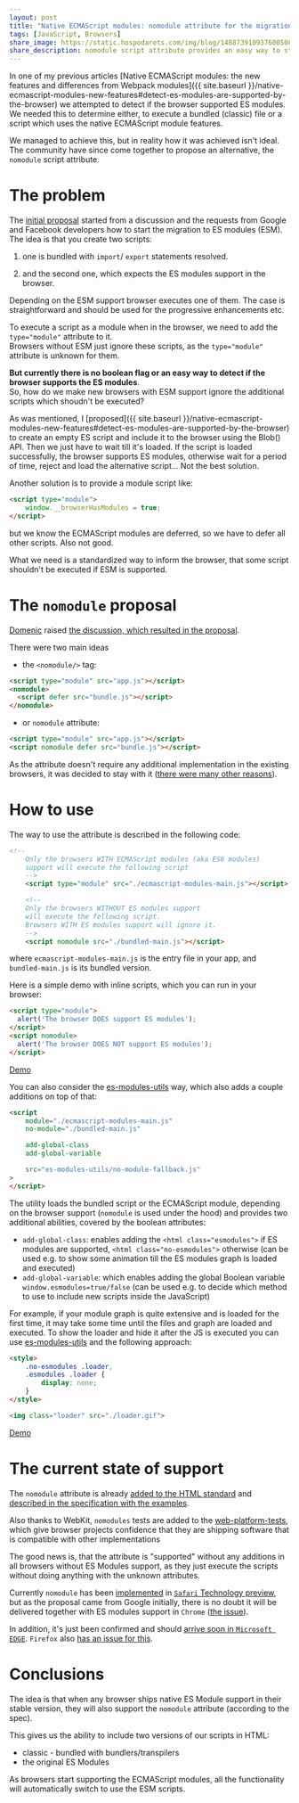 ```yaml
---
layout: post
title: "Native ECMAScript modules: nomodule attribute for the migration"
tags: [JavaScript, Browsers]
share_image: https://static.hospodarets.com/img/blog/1488739109376005000.png
share_description: nomodule script attribute provides an easy way to start migrating to ES modules till they are supported in all the browsers
---
```


In one of my previous articles
[Native ECMAScript modules: the new features and differences from Webpack modules]({{ site.baseurl }}/native-ecmascript-modules-new-features#detect-es-modules-are-supported-by-the-browser)
we attempted to detect if the browser supported ES modules.
We needed this to determine either, to execute a bundled (classic) file or a script which uses the native ECMAScript module features.

We managed to achieve this, but in reality how it was achieved isn't ideal. The community have since come together to propose an alternative, the `nomodule` script attribute.

<div class="more"></div>

# The problem

The [initial proposal](https://github.com/whatwg/html/issues/1442)
started from a discussion and the requests from
Google and Facebook developers how to start the migration to ES modules (ESM).
The idea is that you create two scripts:

1. one is bundled with `import`/ `export` statements resolved.

2. and the second one, which expects the ES modules support in the browser.

Depending on the ESM support browser executes one of them.
The case is straightforward and should be used for the progressive enhancements etc.

To execute a script as a module when in the browser, we need to add
 the `type="module"` attribute to it. <br>
 Browsers without ESM just ignore these scripts, as the `type="module"` attribute is unknown for them.

**But currently there is no boolean flag or an easy way to detect if the browser supports
 the ES modules**.<br>
So, how do we make new browsers with ESM support ignore the additional scripts
which shoudn't be executed?

As was mentioned, I [proposed]({{ site.baseurl }}/native-ecmascript-modules-new-features#detect-es-modules-are-supported-by-the-browser)
to create an empty ES script and include it to the browser using the Blob() API.
Then we just have to wait till it's loaded. If the script is loaded successfully, the browser supports ES modules, otherwise wait for a period of time, reject and load the alternative script...
Not the best solution.

Another solution is to provide a module script like:

```html
<script type="module">
    window.__browserHasModules = true;
</script>
```

but we know the ECMAScript modules are deferred, so we have to defer all other scripts.
Also not good.

What we need is a standardized way to inform the browser, that some script shouldn't be executed if ESM is supported.

# The `nomodule` proposal

[Domenic](https://github.com/domenic) raised [the discussion, which resulted in the proposal](https://github.com/whatwg/html/issues/1442).

There were two main ideas

* the `<nomodule/>` tag:

```html
<script type="module" src="app.js"></script>
<nomodule>
  <script defer src="bundle.js"></script>
</nomodule>
```

* or `nomodule` attribute:

```html
<script type="module" src="app.js"></script>
<script nomodule defer src="bundle.js"></script>
```

As the attribute doesn't require any additional implementation in the existing browsers,
it was decided to stay with it
([there were many other reasons](https://github.com/whatwg/html/pull/2261#discussion_r95828411)).

# How to use

The way to use the attribute is described in the following code:

```html
<!--
    Only the browsers WITH ECMAScript modules (aka ES6 modules)
    support will execute the following script
    -->
    <script type="module" src="./ecmascript-modules-main.js"></script>

    <!--
    Only the browsers WITHOUT ES modules support
    will execute the following script.
    Browsers WITH ES modules support will ignore it.
    -->
    <script nomodule src="./bundled-main.js"></script>
```

where `ecmascript-modules-main.js` is the entry file in your app,
and `bundled-main.js` is its bundled version.

Here is a simple demo with inline scripts, which you can run in your browser:

```html
<script type="module">
  alert('The browser DOES support ES modules');
</script>
<script nomodule>
  alert('The browser DOES NOT support ES modules');
</script>
```

<p>
    <a class="sh-btn" flavor="text-width"
       href="https://plnkr.co/edit/uzl2q2ZGPXy7MTIJLZF3?p=preview"
       target="_blank">
        Demo
    </a>
</p>

You can also consider the [es-modules-utils](https://github.com/malyw/es-modules-utils)
way, which also adds a couple additions on top of that:

```html
<script
    module="./ecmascript-modules-main.js"
    no-module="./bundled-main.js"

    add-global-class
    add-global-variable

    src="es-modules-utils/no-module-fallback.js"
>
</script>
```

The utility loads the bundled script or the ECMAScript module,
depending on the browser support (`nomodule` is used under the hood)
and provides two additional abilities, covered by the boolean attributes:

- `add-global-class`: enables adding the `<html class="esmodules">` if ES modules are supported, `<html class="no-esmodules">` otherwise (can be used e.g. to show some animation till the ES modules graph is loaded and executed)
- `add-global-variable`: which enables adding the global Boolean variable `window.esmodules=true/false` (can be used e.g. to decide which method to use to include new scripts inside the JavaScript)

For example, if your module graph is quite extensive and is loaded for the first time,
it may take some time until the files and graph are loaded and executed.
To show the loader and hide it after the JS is executed you can use
 [es-modules-utils](https://github.com/malyw/es-modules-utils) and the following approach:

```html
<style>
    .no-esmodules .loader,
    .esmodules .loader {
        display: none;
    }
</style>

<img class="loader" src="./loader.gif">
```

<p>
    <a class="sh-btn" flavor="text-width"
       href="{{ site.baseurl }}/es-modules-utils/demo/"
       target="_blank">
        Demo
    </a>
</p>

# The current state of support

The `nomodule` attribute is already [added to the HTML standard](https://html.spec.whatwg.org/multipage/scripting.html#attr-script-nomodule)
and [described in the specification with the examples](https://html.spec.whatwg.org/multipage/scripting.html#script-nomodule-example).

Also thanks to WebKit, `nomodules` tests are added to the [web-platform-tests](https://github.com/w3c/web-platform-tests/pull/4611),
which give browser projects confidence that they are shipping software that is compatible with other implementations

The good news is, that the attribute is "supported" without any additions in all browsers without ES Modules support,
as they just execute the scripts without doing anything with the unknown attributes.

Currently `nomodule` has been [implemented](https://bugs.webkit.org/show_bug.cgi?id=166987)
in [`Safari` Technology preview](https://webkit.org/blog/7423/release-notes-for-safari-technology-preview-24/), but as the proposal came from Google initially, there is no doubt it will be delivered together with ES modules support in `Chrome` ([the issue](https://bugs.chromium.org/p/chromium/issues/detail?id=681050)).

In addition, it's just been confirmed and should [arrive soon in `Microsoft EDGE`](https://developer.microsoft.com/en-us/microsoft-edge/platform/issues/10525830/).
`Firefox` also [has an issue for this](https://bugzilla.mozilla.org/show_bug.cgi?id=1330900).

# Conclusions

The idea is that when any browser ships native ES Module support in their stable version, they will also support the `nomodule` attribute (according to the spec).

This gives us the ability to include two versions of our scripts in HTML:
*  classic - bundled with bundlers/transpilers
*  the original ES Modules

As browsers start supporting the ECMAScript modules, all the functionality will
automatically switch to use the ESM scripts.